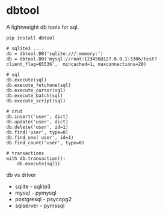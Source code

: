 #  dbtool
A lightweight db tools for sql.

```
pip install dbtool
```

```
# sqlite3 ....
db = dbtool.DB('sqlite:///:memory:')
db = dbtool.DB('mysql://root:123456@127.0.0.1:3306/test?client_flag=65536',  mincached=1, maxconnections=20)

# sql
db.execute(sql)
db.execute_fetchone(sql)
db.execute_cursor(sql)
db.execute_batch(sql)
db.execute_script(sql)

# crud
db.insert('user', dict)
db.update('user', dict)
db.delete('user', id=1)
db.find('user', type=0)
db.find_one('user', id=1)
db.find_count('user', type=0)

# transactions
with db.transaction():
    db.execute(sql1)

```

db vs driver

- sqlite - sqlite3
- mysql - pymysql
- postgresql - psycopg2
- sqlserver - pymssql